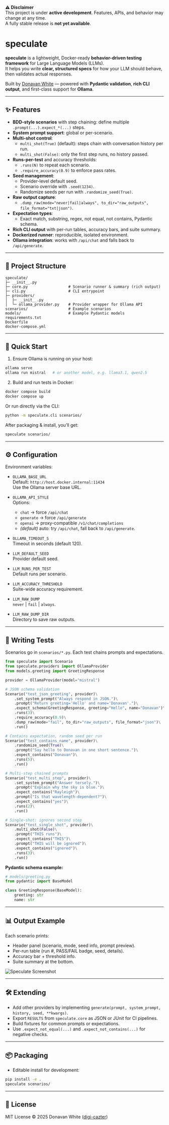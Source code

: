 **⚠️ Disclaimer**  
This project is under **active development**. Features, APIs, and behavior may change at any time.  
A fully stable release is **not yet available**.

# speculate

**speculate** is a lightweight, Docker-ready **behavior-driven testing framework** for Large Language Models (LLMs).  
It helps you write **clear, structured specs** for how your LLM should behave, then validates actual responses.

Built by [Donavan White](https://github.com/digi-cazter) — powered with **Pydantic validation**, **rich CLI output**, and first-class support for **Ollama**.

---

## ✨ Features

- **BDD-style scenarios** with step chaining: define multiple `.prompt(...).expect_*(...)` steps.
- **System prompt support**: global or per-scenario.
- **Multi-shot control**:
  - `multi_shot(True)` (default): steps chain with conversation history per run.
  - `multi_shot(False)`: only the first step runs, no history passed.
- **Runs-per-test** and accuracy thresholds:
  - `.runs(N)` to repeat each scenario.
  - `.require_accuracy(0.9)` to enforce pass rates.
- **Seed management**:
  - Provider-level default seed.
  - Scenario override with `.seed(1234)`.
  - Randomize seeds per run with `.randomize_seed(True)`.
- **Raw output capture**:
  - `.dump_raw(mode="never|fail|always", to_dir="raw_outputs", file_format="txt|json")`.
- **Expectation types**:
  - Exact match, substring, regex, not equal, not contains, Pydantic schema.
- **Rich CLI output** with per-run tables, accuracy bars, and suite summary.
- **Dockerized runner**: reproducible, isolated environment.
- **Ollama integration**: works with `/api/chat` and falls back to `/api/generate`.

---

## 📂 Project Structure

```
speculate/
├─ __init__.py
├─ core.py                  # Scenario runner & summary (rich output)
├─ cli.py                   # CLI entrypoint
├─ providers/
│  ├─ __init__.py
│  └─ ollama_provider.py    # Provider wrapper for Ollama API
scenarios/                  # Example scenarios
models/                     # Example Pydantic models
requirements.txt
Dockerfile
docker-compose.yml
```

---

## 🚀 Quick Start

1. Ensure Ollama is running on your host:

```bash
ollama serve
ollama run mistral   # or another model, e.g. llama3.1, qwen2.5
```

2. Build and run tests in Docker:

```bash
docker compose build
docker compose up
```

Or run directly via the CLI:

```bash
python -m speculate.cli scenarios/
```

After packaging & install, you’ll get:

```bash
speculate scenarios/
```

---

## ⚙️ Configuration

Environment variables:

- `OLLAMA_BASE_URL`  
  Default: `http://host.docker.internal:11434`  
  Use the Ollama server base URL.

- `OLLAMA_API_STYLE`  
  Options:
  - `chat` → force `/api/chat`
  - `generate` → force `/api/generate`
  - `openai` → proxy-compatible `/v1/chat/completions`
  - *(default)* auto: try `/api/chat`, fall back to `/api/generate`.

- `OLLAMA_TIMEOUT_S`  
  Timeout in seconds (default 120).

- `LLM_DEFAULT_SEED`  
  Provider default seed.

- `LLM_RUNS_PER_TEST`  
  Default runs per scenario.

- `LLM_ACCURACY_THRESHOLD`  
  Suite-wide accuracy requirement.

- `LLM_RAW_DUMP`  
  `never` | `fail` | `always`.

- `LLM_RAW_DUMP_DIR`  
  Directory to save raw outputs.

---

## 🧪 Writing Tests

Scenarios go in `scenarios/*.py`. Each test chains prompts and expectations.

```python
from speculate import Scenario
from speculate.providers import OllamaProvider
from models.greeting import GreetingResponse

provider = OllamaProvider(model="mistral")

# JSON schema validation
Scenario("test_json_greeting", provider)\
    .set_system_prompt("Always respond in JSON.")\
    .prompt("Return greeting='Hello' and name='Donavan'.")\
    .expect_schema(GreetingResponse, greeting="Hello", name="Donavan")\
    .runs(3)\
    .require_accuracy(0.9)\
    .dump_raw(mode="fail", to_dir="raw_outputs", file_format="json")\
    .run()

# Contains expectation, random seed per run
Scenario("test_contains_name", provider)\
    .randomize_seed(True)\
    .prompt("Say hello to Donavan in one short sentence.")\
    .expect_contains("Donavan")\
    .runs(5)\
    .run()

# Multi-step chained prompts
Scenario("test_multi_step", provider)\
    .set_system_prompt("Answer tersely.")\
    .prompt("Explain why the sky is blue.")\
    .expect_contains("Rayleigh")\
    .prompt("Is that wavelength-dependent?")\
    .expect_contains("yes")\
    .runs(2)\
    .run()

# Single-shot: ignores second step
Scenario("test_single_shot", provider)\
    .multi_shot(False)\
    .prompt("THIS runs")\
    .expect_contains("THIS")\
    .prompt("THIS will be ignored")\
    .expect_contains("ignored")\
    .runs(3)\
    .run()
```

**Pydantic schema example:**

```python
# models/greeting.py
from pydantic import BaseModel

class GreetingResponse(BaseModel):
    greeting: str
    name: str
```

---

## 📊 Output Example

Each scenario prints:

- Header panel (scenario, mode, seed info, prompt preview).
- Per-run table (run #, PASS/FAIL badge, seed, details).
- Accuracy bar + threshold info.
- Suite summary at the bottom.

![Speculate Screenshot](./screenshot.png)

---

## 🛠 Extending

- Add other providers by implementing `generate(prompt, system_prompt, history, seed, **kwargs)`.
- Export `RESULTS` from `speculate.core` as JSON or JUnit for CI pipelines.
- Build fixtures for common prompts or expectations.
- Use `.expect_not_equal(...)` and `.expect_not_contains(...)` for negative checks.

---

## 📦 Packaging

- Editable install for development:

```bash
pip install -e .
speculate scenarios/
```

---

## 📜 License

MIT License © 2025 Donavan White ([digi-cazter](https://github.com/digi-cazter))

